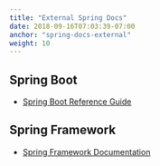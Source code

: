 ```yaml
---
title: "External Spring Docs"
date: 2018-09-16T07:03:39-07:00
anchor: "spring-docs-external"
weight: 10
---
```


## Spring Boot

* [Spring Boot Reference Guide](https://docs.spring.io/spring-boot/docs/current/reference/htmlsingle/)

## Spring Framework

* [Spring Framework Documentation](https://docs.spring.io/spring/docs/current/spring-framework-reference/)